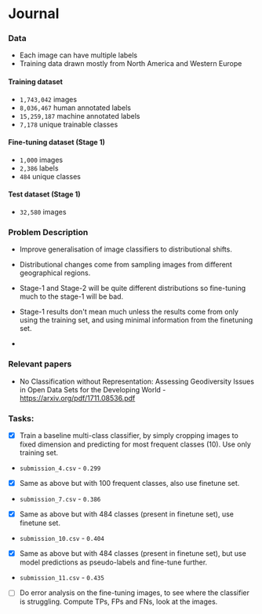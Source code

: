 # Journal

### Data

* Each image can have multiple labels
* Training data drawn mostly from North America and Western Europe

#### Training dataset

* `1,743,042` images
* `8,036,467` human annotated labels
* `15,259,187` machine annotated labels
* `7,178` unique trainable classes

#### Fine-tuning dataset (Stage 1)

* `1,000` images
* `2,386` labels
* `484` unique classes

#### Test dataset (Stage 1)

* `32,580` images

### Problem Description

* Improve generalisation of image classifiers to distributional shifts.

* Distributional changes come from sampling images from different geographical regions.

* Stage-1 and Stage-2 will be quite different distributions so fine-tuning much to the
stage-1 will be bad.

* Stage-1 results don't mean much unless the results come from only using the training set,
and using minimal information from the finetuning set.

*

### Relevant papers

* No Classification without Representation: Assessing Geodiversity Issues in
Open Data Sets for the Developing World - https://arxiv.org/pdf/1711.08536.pdf


### Tasks:

- [x] Train a baseline multi-class classifier, by simply cropping images to
fixed dimension and predicting for most frequent classes (10). Use only training set.

* `submission_4.csv` - `0.299`

- [x] Same as above but with 100 frequent classes, also use finetune set.

* `submission_7.csv` - `0.386`

- [x] Same as above but with 484 classes (present in finetune set), use finetune set.

* `submission_10.csv` - `0.404`

- [x] Same as above but with 484 classes (present in finetune set), but use model predictions as pseudo-labels and
fine-tune further.

* `submission_11.csv` - `0.435`

- [ ] Do error analysis on the fine-tuning images, to see where the classifier is struggling.
Compute TPs, FPs and FNs, look at the images.
